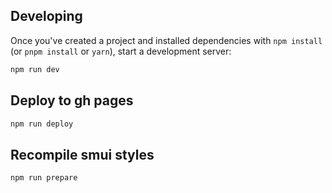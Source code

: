 ## Developing

Once you've created a project and installed dependencies with `npm install` (or `pnpm install` or `yarn`), start a development server:

```bash
npm run dev
```

## Deploy to gh pages

```bash
npm run deploy
```

## Recompile smui styles

```bash
npm run prepare
```